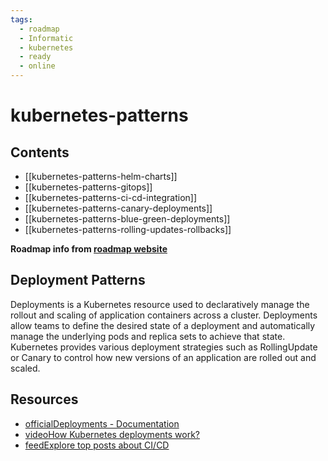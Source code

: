 ```yaml
---
tags:
  - roadmap
  - Informatic
  - kubernetes
  - ready
  - online
---
```


# kubernetes-patterns

## Contents

- [[kubernetes-patterns-helm-charts]]
- [[kubernetes-patterns-gitops]]
- [[kubernetes-patterns-ci-cd-integration]]
- [[kubernetes-patterns-canary-deployments]]
- [[kubernetes-patterns-blue-green-deployments]]
- [[kubernetes-patterns-rolling-updates-rollbacks]]

__Roadmap info from [roadmap website](https://roadmap.sh/kubernetes/patterns)__

## Deployment Patterns

Deployments is a Kubernetes resource used to declaratively manage the rollout and scaling of application containers across a cluster. Deployments allow teams to define the desired state of a deployment and automatically manage the underlying pods and replica sets to achieve that state. Kubernetes provides various deployment strategies such as RollingUpdate or Canary to control how new versions of an application are rolled out and scaled.

## Resources

- [officialDeployments - Documentation](https://kubernetes.io/docs/concepts/workloads/controllers/deployment/)
- [videoHow Kubernetes deployments work?](https://www.youtube.com/watch?v=mNK14yXIZF4)
- [feedExplore top posts about CI/CD](https://app.daily.dev/tags/cicd?ref=roadmapsh)

